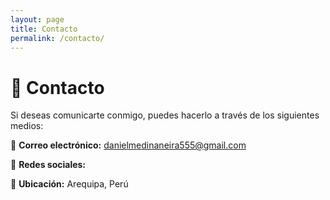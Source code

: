```yaml
---
layout: page
title: Contacto
permalink: /contacto/
---
```


# 📩 Contacto  

Si deseas comunicarte conmigo, puedes hacerlo a través de los siguientes medios:

📧 **Correo electrónico:** [danielmedinaneira555@gmail.com](mailto:danielmedinaneira555@gmail.com)  

🔗 **Redes sociales:**  

📍 **Ubicación:** Arequipa, Perú  
